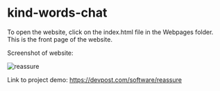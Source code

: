 # kind-words-chat
To open the website, click on the index.html file in the Webpages folder. This is the front page of the website.

Screenshot of website:

![reassure](https://github.com/mguan2020/kind-words-chat/assets/99301559/e46e287b-e3b2-4080-9185-54046e0c709e)

Link to project demo:
https://devpost.com/software/reassure
